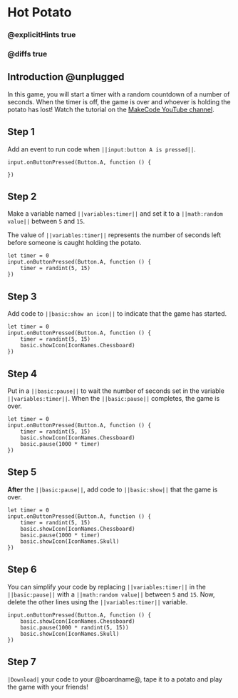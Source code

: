 # Hot Potato

### @explicitHints true
### @diffs true

## Introduction @unplugged

In this game, you will start a timer with a random countdown of a number of seconds. When the timer is off, the game is over and whoever is holding the potato has lost!
Watch the tutorial on the [MakeCode YouTube channel](https://youtu.be/xLEy1B_gWKY).

## Step 1

Add an event to run code when ``||input:button A is pressed||``.

```spy
input.onButtonPressed(Button.A, function () {

})
```

## Step 2

Make a variable named ``||variables:timer||`` and set it to a ``||math:random value||``
between ``5`` and ``15``.

The value of ``||variables:timer||`` represents the number of seconds left before someone
is caught holding the potato.

```spy
let timer = 0
input.onButtonPressed(Button.A, function () {
    timer = randint(5, 15)
})
```

## Step 3

Add code to ``||basic:show an icon||`` to indicate that the game has started.

```spy
let timer = 0
input.onButtonPressed(Button.A, function () {
    timer = randint(5, 15)
    basic.showIcon(IconNames.Chessboard)
})
```

## Step 4

Put in a ``||basic:pause||`` to wait the number of seconds set in the variable ``||variables:timer||``. When the ``||basic:pause||`` completes, the game is over.

```spy
let timer = 0
input.onButtonPressed(Button.A, function () {
    timer = randint(5, 15)
    basic.showIcon(IconNames.Chessboard)
    basic.pause(1000 * timer)
})
```

## Step 5

**After** the ``||basic:pause||``, add code to ``||basic:show||`` that the game is over.

```spy
let timer = 0
input.onButtonPressed(Button.A, function () {
    timer = randint(5, 15)
    basic.showIcon(IconNames.Chessboard)
    basic.pause(1000 * timer)
    basic.showIcon(IconNames.Skull)
})
```

## Step 6

You can simplify your code by replacing ``||variables:timer||`` in the ``||basic:pause||`` with a ``||math:random value||`` between ``5`` and ``15``. Now, delete the other lines using the ``||variables:timer||`` variable.

```spy
input.onButtonPressed(Button.A, function () {
    basic.showIcon(IconNames.Chessboard)
    basic.pause(1000 * randint(5, 15))
    basic.showIcon(IconNames.Skull)
})
```

## Step 7

`|Download|` your code to your @boardname@, tape it to a potato and play the game with your friends!
